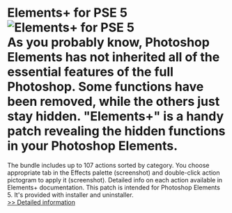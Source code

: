 # Elements+ for PSE 5<br />![Elements+ for PSE 5](https://mycommerce.akamaized.net/api/pimages/P300283153/BIG/300283153.GIF)<br />As you probably know, Photoshop Elements has not inherited all of the essential features of the full Photoshop. Some functions have been removed, while the others just stay hidden. "Elements+" is a handy patch revealing the hidden functions in your Photoshop Elements.
The bundle includes up to 107 actions sorted by category. You choose appropriate tab in the Effects palette (screenshot) and double-click action pictogram to apply it (screenshot). Detailed info on each action available in Elements+ documentation.
This patch is intended for Photoshop Elements 5. It's provided with installer and uninstaller.<br />[>> Detailed information](https://secure.shareit.com/shareit/product.html?productid=300283153&affiliateid=200057808)